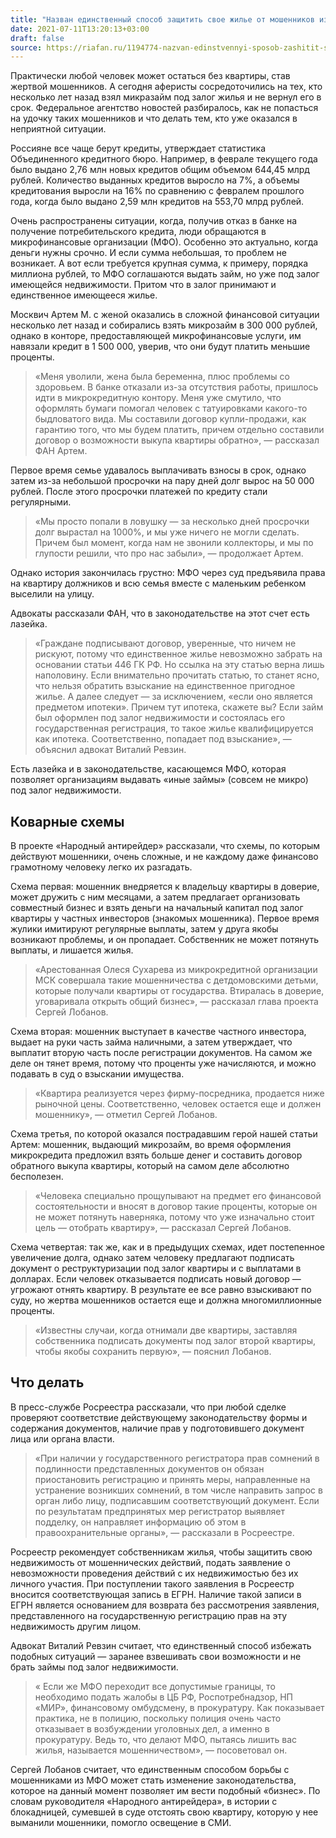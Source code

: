 ```yaml
---
title: "Назван единственный способ защитить свое жилье от мошенников из микрокредитных организаций"
date: 2021-07-11T13:20:13+03:00
draft: false
source: https://riafan.ru/1194774-nazvan-edinstvennyi-sposob-zashitit-svoe-zhile-ot-moshennikov-iz-mikrokreditnykh-organizacii
---
```


Практически любой человек может остаться без квартиры, став жертвой мошенников. А сегодня аферисты сосредоточились на тех, кто несколько лет назад взял микразайм под залог жилья и не вернул его в срок. Федеральное агентство новостей разбиралось, как не попасться на удочку таких мошенников и что делать тем, кто уже оказался в неприятной ситуации.

Россияне все чаще берут кредиты, утверждает статистика Объединенного кредитного бюро. Например, в феврале текущего года было выдано 2,76 млн новых кредитов общим объемом 644,45 млрд рублей. Количество выданных кредитов выросло на 7%, а объемы кредитования выросли на 16% по сравнению с февралем прошлого года, когда было выдано 2,59 млн кредитов на 553,70 млрд рублей.

Очень распространены ситуации, когда, получив отказ в банке на получение потребительского кредита, люди обращаются в микрофинансовые организации (МФО). Особенно это актуально, когда деньги нужны срочно. И если сумма небольшая, то проблем не возникает. А вот если требуется крупная сумма, к примеру, порядка миллиона рублей, то МФО соглашаются выдать займ, но уже под залог имеющейся недвижимости. Притом что в залог принимают и единственное имеющееся жилье.

Москвич Артем М. с женой оказались в сложной финансовой ситуации несколько лет назад и собирались взять микрозайм в 300 000 рублей, однако в конторе, предоставляющей микрофинансовые услуги, им навязали кредит в 1 500 000, уверив, что они будут платить меньшие проценты.

> «Меня уволили, жена была беременна, плюс проблемы со здоровьем. В банке отказали из-за отсутствия работы, пришлось идти в микрокредитную контору. Меня уже смутило, что оформлять бумаги помогал человек с татуировками какого-то быдловатого вида. Мы составили договор купли-продажи, как гарантию того, что мы будем платить, причем отдельно составили договор о возможности выкупа квартиры обратно», — рассказал ФАН Артем.

Первое время семье удавалось выплачивать взносы в срок, однако затем из-за небольшой просрочки на пару дней долг вырос на 50 000 рублей. После этого просрочки платежей по кредиту стали регулярными.

> «Мы просто попали в ловушку — за несколько дней просрочки долг вырастал на 1000%, и мы уже ничего не могли сделать. Причем был момент, когда нам не звонили коллекторы, и мы по глупости решили, что про нас забыли», — продолжает Артем.

Однако история закончилась грустно: МФО через суд предъявила права на квартиру должников и всю семья вместе с маленьким ребенком выселили на улицу.

Адвокаты рассказали ФАН, что в законодательстве на этот счет есть лазейка.

> «Граждане подписывают договор, уверенные, что ничем не рискуют, потому что единственное жилье невозможно забрать на основании статьи 446 ГК РФ. Но ссылка на эту статью верна лишь наполовину. Если внимательно прочитать статью, то станет ясно, что нельзя обратить взыскание на единственное пригодное жилье. А далее следует — за исключением, «если оно является предметом ипотеки». Причем тут ипотека, скажете вы? Если займ был оформлен под залог недвижимости и состоялась его государственная регистрация, то такое жилье квалифицируется как ипотека. Соответственно, попадает под взыскание», — объяснил адвокат Виталий Ревзин.

Есть лазейка и в законодательстве, касающемся МФО, которая позволяет организациям выдавать «иные займы» (совсем не микро) под залог недвижимости.

## Коварные схемы
В проекте «Народный антирейдер» рассказали, что схемы, по которым действуют мошенники, очень сложные, и не каждому даже финансово грамотному человеку легко их разгадать.

Схема первая: мошенник внедряется к владельцу квартиры в доверие, может дружить с ним месяцами, а затем предлагает организовать совместный бизнес и взять деньги на начальный капитал под залог квартиры у частных инвесторов (знакомых мошенника). Первое время жулики имитируют регулярные выплаты, затем у друга якобы возникают проблемы, и он пропадает. Собственник не может потянуть выплаты, и лишается жилья.

> «Арестованная Олеся Сухарева из микрокредитной организации МСК совершала такие мошенничества с детдомовскими детьми, которые получали квартиры от государства. Втиралась в доверие, уговаривала открыть общий бизнес», — рассказал глава проекта Сергей Лобанов.

Схема вторая: мошенник выступает в качестве частного инвестора, выдает на руки часть займа наличными, а затем утверждает, что выплатит вторую часть после регистрации документов. На самом же деле он тянет время, потому что проценты уже начисляются, и можно подавать в суд о взыскании имущества.

> «Квартира реализуется через фирму-посредника, продается ниже рыночной цены. Соответственно, человек остается еще и должен мошеннику», — отметил Сергей Лобанов.

Схема третья, по которой оказался пострадавшим герой нашей статьи Артем: мошенник, выдающий микрозайм, во время оформления микрокредита предложил взять больше денег и составить договор обратного выкупа квартиры, который на самом деле абсолютно бесполезен.

> «Человека специально прощупывают на предмет его финансовой состоятельности и вносят в договор такие проценты, которые он не может потянуть наверняка, потому что уже изначально стоит цель — отобрать квартиру», — рассказал Сергей Лобанов.

Схема четвертая: так же, как и в предыдущих схемах, идет постепенное увеличение долга, однако затем человеку предлагают подписать документ о реструктуризации под залог квартиры и с выплатами в долларах. Если человек отказывается подписать новый договор — угрожают отнять квартиру. В результате ее все равно взыскивают по суду, но жертва мошенников остается еще и должна многомиллионные проценты.

> «Известны случаи, когда отнимали две квартиры, заставляя собственника подписать документы под залог второй квартиры, чтобы якобы сохранить первую», — пояснил Лобанов.

## Что делать
В пресс-службе Росреестра рассказали, что при любой сделке проверяют соответствие действующему законодательству формы и содержания документов, наличие прав у подготовившего документ лица или органа власти.

> «При наличии у государственного регистратора прав сомнений в подлинности представленных документов он обязан приостановить регистрацию и принять меры, направленные на устранение возникших сомнений, в том числе направить запрос в орган либо лицу, подписавшим соответствующий документ. Если по результатам предпринятых мер регистратор выявляет подделку, он направляет информацию об этом в правоохранительные органы», — рассказали в Росреестре.

Росреестр рекомендует собственникам жилья, чтобы защитить свою недвижимость от мошеннических действий, подать заявление о невозможности проведения действий с их недвижимостью без их личного участия. При поступлении такого заявления в Росреестр вносится соответствующая запись в ЕГРН. Наличие такой записи в ЕГРН является основанием для возврата без рассмотрения заявления, представленного на государственную регистрацию прав на эту недвижимость другим лицом.

Адвокат Виталий Ревзин считает, что единственный способ избежать подобных ситуаций —  заранее взвешивать свои возможности и не брать займы под залог недвижимости.

> « Если же МФО переходит все допустимые границы, то необходимо подать жалобы в ЦБ РФ, Роспотребнадзор, НП «МИР», финансовому омбудсмену, в прокуратуру. Как показывает практика, не в полицию, поскольку полиция очень часто отказывает в возбуждении уголовных дел, а именно в прокуратуру. Ведь то, что делают МФО, пытаясь лишить вас жилья, называется мошенничеством», — посоветовал он.

Сергей Лобанов считает, что единственным способом борьбы с мошенниками из МФО может стать изменение законодательства, которое на данный момент позволяет им вести подобный «бизнес». По словам руководителя «Народного антирейдера», в истории с блокадницей, сумевшей в суде отстоять свою квартиру, которую у нее выманили мошенники, помогло освещение в СМИ.